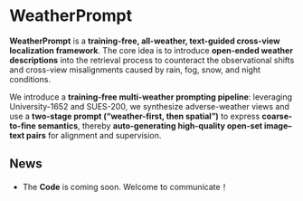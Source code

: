 # WeatherPrompt


**WeatherPrompt** is a **training-free, all-weather, text-guided cross-view localization framework**. The core idea is to introduce **open-ended weather descriptions** into the retrieval process to counteract the observational shifts and cross-view misalignments caused by rain, fog, snow, and night conditions.

We introduce a **training-free multi-weather prompting pipeline**: leveraging University-1652 and SUES-200, we synthesize adverse-weather views and use a **two-stage prompt (“weather-first, then spatial”)** to express **coarse-to-fine semantics**, thereby **auto-generating high-quality open-set image–text pairs** for alignment and supervision.


## News
* The **Code** is coming soon. Welcome to communicate！
